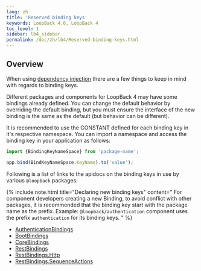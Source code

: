 ```yaml
---
lang: zh
title: 'Reserved binding keys'
keywords: LoopBack 4.0, LoopBack 4
toc_level: 1
sidebar: lb4_sidebar
permalink: /doc/zh/lb4/Reserved-binding-keys.html
---
```


## Overview

When using [dependency injection](Dependency-injection.md) there are a few
things to keep in mind with regards to binding keys.

Different packages and components for LoopBack 4 may have some bindings already
defined. You can change the default behavior by overriding the default binding,
but you must ensure the interface of the new binding is the same as the default
(but behavior can be different).

It is recommended to use the CONSTANT defined for each binding key in it's
respective namespace. You can import a namespace and access the binding key in
your application as follows:

```js
import {BindingKeyNameSpace} from 'package-name';

app.bind(BindKeyNameSpace.KeyName).to('value');
```

Following is a list of links to the apidocs on the binding keys in use by
various `@loopback` packages:

{% include note.html title="Declaring new binding keys" content="
For component developers creating a new Binding, to avoid conflict with other
packages, it is recommended that the binding key start with the package name as
the prefix. Example: `@loopback/authentication` component uses the prefix
`authentication` for its binding keys.
" %}

- [AuthenticationBindings](https://loopback.io/doc/zh/lb4/apidocs.authentication.authenticationbindings.html)
- [BootBindings](https://loopback.io/doc/zh/lb4/apidocs.boot.bootbindings.html)
- [CoreBindings](https://loopback.io/doc/zh/lb4/apidocs.core.corebindings.html)
- [RestBindings](https://loopback.io/doc/zh/lb4/apidocs.rest.restbindings.html)
- [RestBindings.Http](https://loopback.io/doc/zh/lb4/apidocs.rest.http.html)
- [RestBindings.SequenceActions](https://loopback.io/doc/zh/lb4/apidocs.rest.sequenceactions.html)
